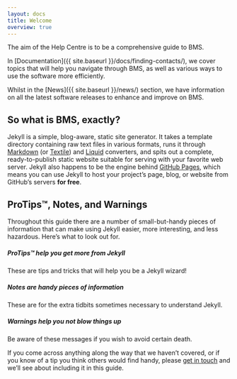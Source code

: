 ```yaml
---
layout: docs
title: Welcome
overview: true
---
```


The aim of the Help Centre is to be a comprehensive guide to BMS.

In [Documentation]({{ site.baseurl }}/docs/finding-contacts/), we cover topics that will help you navigate through BMS, as well as various ways to use the software more efficiently.

Whilst in the [News]({{ site.baseurl }}/news/) section, we have information on all the latest software releases to enhance and improve on BMS.

## So what is BMS, exactly?

Jekyll is a simple, blog-aware, static site generator. It takes a template
directory containing raw text files in various formats, runs it through
[Markdown](http://daringfireball.net/projects/markdown/) (or
[Textile](http://textile.sitemonks.com/)) and
[Liquid](http://wiki.shopify.com/Liquid)
converters, and spits out a complete, ready-to-publish static website suitable
for serving with your favorite web server. Jekyll also happens to be the engine
behind [GitHub Pages](http://pages.github.com), which means you can use Jekyll
to host your project’s page, blog, or website from GitHub’s servers **for
free**.

## ProTips™, Notes, and Warnings

Throughout this guide there are a number of small-but-handy pieces of
information that can make using Jekyll easier, more interesting, and less
hazardous. Here’s what to look out for.

<div class="note">
  <h5>ProTips™ help you get more from Jekyll</h5>
  <p>These are tips and tricks that will help you be a Jekyll wizard!</p>
</div>

<div class="note info">
  <h5>Notes are handy pieces of information</h5>
  <p>These are for the extra tidbits sometimes necessary to understand
     Jekyll.</p>
</div>

<div class="note warning">
  <h5>Warnings help you not blow things up</h5>
  <p>Be aware of these messages if you wish to avoid certain death.</p>
</div>

If you come across anything along the way that we haven’t covered, or if you
know of a tip you think others would find handy, please <a id="Intercom" class="noRedirect" href="mailto:c772676240e0bea1fa03f8bbf21edc26778efc65@incoming.intercom.io">get in touch</a> and we’ll see about
including it in this guide.